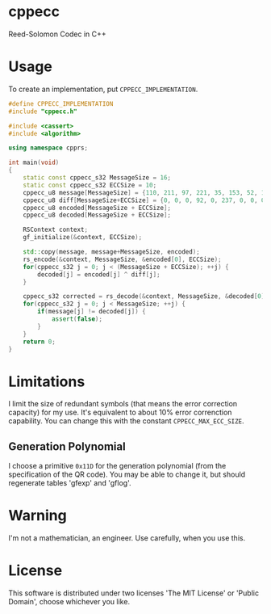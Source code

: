 # cppecc
Reed-Solomon Codec in C++

# Usage
To create an implementation, put `CPPECC_IMPLEMENTATION`.

``` cpp
#define CPPECC_IMPLEMENTATION
#include "cppecc.h"

#include <cassert>
#include <algorithm>

using namespace cpprs;

int main(void)
{
    static const cppecc_s32 MessageSize = 16;
    static const cppecc_s32 ECCSize = 10;
    cppecc_u8 message[MessageSize] = {110, 211, 97, 221, 35, 153, 52, 124, 191, 109, 194, 65, 59, 242, 74, 22};
    cppecc_u8 diff[MessageSize+ECCSize] = {0, 0, 0, 92, 0, 237, 0, 0, 0, 8, 153, 0, 0, 0, 0, 0, 0, 0, 0, 0, 161, 0, 0, 0, 0, 0};
    cppecc_u8 encoded[MessageSize + ECCSize];
    cppecc_u8 decoded[MessageSize + ECCSize];

    RSContext context;
    gf_initialize(&context, ECCSize);

    std::copy(message, message+MessageSize, encoded);
    rs_encode(&context, MessageSize, &encoded[0], ECCSize);
    for(cppecc_s32 j = 0; j < (MessageSize + ECCSize); ++j) {
        decoded[j] = encoded[j] ^ diff[j];
    }

    cppecc_s32 corrected = rs_decode(&context, MessageSize, &decoded[0], ECCSize);
    for(cppecc_s32 j = 0; j < MessageSize; ++j) {
        if(message[j] != decoded[j]) {
            assert(false);
        }
    }
    return 0;
}
```

# Limitations
I limit the size of redundant symbols (that means the error correction capacity) for my use. It's equivalent to about 10% error correnction capability.
You can change this with the constant `CPPECC_MAX_ECC_SIZE`.

## Generation Polynomial
I choose a primitive `0x11D` for the generation polynomial (from the specification of the QR code).
You may be able to change it, but should regenerate tables 'gfexp' and 'gflog'.

# Warning
I'm not a mathematician, an engineer. Use carefully, when you use this.

# License
This software is distributed under two licenses 'The MIT License' or 'Public Domain', choose whichever you like.

